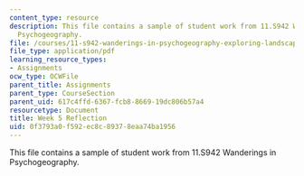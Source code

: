 ```yaml
---
content_type: resource
description: This file contains a sample of student work from 11.S942 Wanderings in
  Psychogeography.
file: /courses/11-s942-wanderings-in-psychogeography-exploring-landscapes-of-history-biography-memory-culture-nature-poetry-surreality-fantasy-and-madness-fall-2020/0f3793a0f592ec8c89378eaa74ba1956_MIT11_s942f20_shao5.pdf
file_type: application/pdf
learning_resource_types:
- Assignments
ocw_type: OCWFile
parent_title: Assignments
parent_type: CourseSection
parent_uid: 617c4ffd-6367-fcb8-8669-19dc806b57a4
resourcetype: Document
title: Week 5 Reflection
uid: 0f3793a0-f592-ec8c-8937-8eaa74ba1956
---
```

This file contains a sample of student work from 11.S942 Wanderings in Psychogeography.